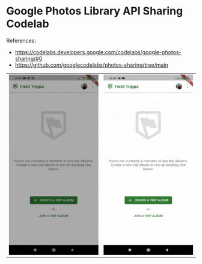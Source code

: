 # Google Photos Library API Sharing Codelab

References:
- https://codelabs.developers.google.com/codelabs/google-photos-sharing/#0
- https://github.com/googlecodelabs/photos-sharing/tree/main

<table>
  <tr>
    <td><img src="gif/share_token.gif" width=270 height=480></td>
    <td><img src="gif/join_trip.gif" width=270 height=480></td>
  </tr>
 </table>
